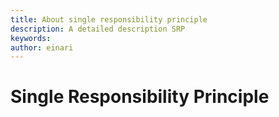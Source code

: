 ```yaml
---
title: About single responsibility principle
description: A detailed description SRP
keywords: 
author: einari
---
```

# Single Responsibility Principle